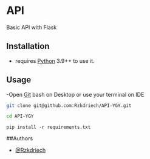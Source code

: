 # API
Basic API with Flask

## Installation

- requires [Python](https://www.python.org/) 3.9++ to use it.


## Usage

-Open [Git](https://git-scm.com/downloads) bash on Desktop or use your terminal on IDE

```bash 
git clone git@github.com:Rzkdriech/API-YGY.git 
```

```bash 
cd API-YGY 
```

```pip
pip install -r requirements.txt
```


##Authors
- [@Rzkdriech](https://www.github.com/Rzkdriech)

